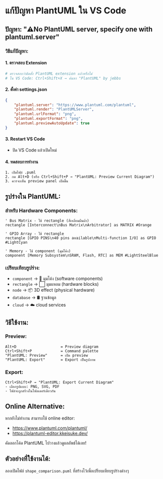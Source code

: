 # แก้ปัญหา PlantUML ใน VS Code

## ปัญหา: "⚠️No PlantUML server, specify one with plantuml.server"

### วิธีแก้ปัญหา:

#### 1. ตรวจสอบ Extension
```bash
# ตรวจสอบว่าติดตั้ง PlantUML extension แล้วหรือไม่
# ใน VS Code: Ctrl+Shift+X → ค้นหา "PlantUML" by jebbs
```

#### 2. ตั้งค่า settings.json
```json
{
    "plantuml.server": "https://www.plantuml.com/plantuml",
    "plantuml.render": "PlantUMLServer",
    "plantuml.urlFormat": "png",
    "plantuml.exportFormat": "png",
    "plantuml.previewAutoUpdate": true
}
```

#### 3. Restart VS Code
- ปิด VS Code แล้วเปิดใหม่

#### 4. ทดสอบการทำงาน
```
1. เปิดไฟล์ .puml
2. กด Alt+D (หรือ Ctrl+Shift+P → "PlantUML: Preview Current Diagram")
3. ควรจะเห็น preview panel เปิดขึ้น
```

## รูปร่างใน PlantUML:

### สำหรับ Hardware Components:
```plantuml
' Bus Matrix - ใช้ rectangle (สี่เหลี่ยมผืนผ้า)
rectangle [Interconnect\nBus Matrix\nArbitrator] as MATRIX #Orange

' GPIO Array - ใช้ rectangle  
rectangle [GPIO PINS\n40 pins available\nMulti-function I/O] as GPIO #LightCyan

' Memory - ใช้ component (มุมโค้ง)
component [Memory Subsystem\nSRAM, Flash, RTC] as MEM #LightSteelBlue
```

### เปรียบเทียบรูปร่าง:
- `component` → 🔲 มุมโค้ง (software components)
- `rectangle` → ⬜ มุมแหลม (hardware blocks)  
- `node` → 📦 3D effect (physical hardware)
- `database` → 🛢️ ฐานข้อมูล
- `cloud` → ☁️ cloud services

## วิธีใช้งาน:

### Preview:
```
Alt+D                    = Preview diagram
Ctrl+Shift+P             = Command palette
"PlantUML: Preview"      = เปิด preview
"PlantUML: Export"       = Export เป็นรูปภาพ
```

### Export:
```
Ctrl+Shift+P → "PlantUML: Export Current Diagram"
- เลือกรูปแบบ: PNG, SVG, PDF
- ไฟล์จะถูกสร้างในโฟลเดอร์เดียวกัน
```

## Online Alternative:
หากยังไม่ทำงาน สามารถใช้ online editor:
- https://www.plantuml.com/plantuml/
- https://plantuml-editor.kkeisuke.dev/

คัดลอกโค้ด PlantUML ไปวางแล้วดูผลลัพธ์ได้เลย!

## ตัวอย่างที่ใช้งานได้:
ลองเปิดไฟล์ `shape_comparison.puml` ที่สร้างไว้เพื่อเปรียบเทียบรูปร่างต่างๆ

